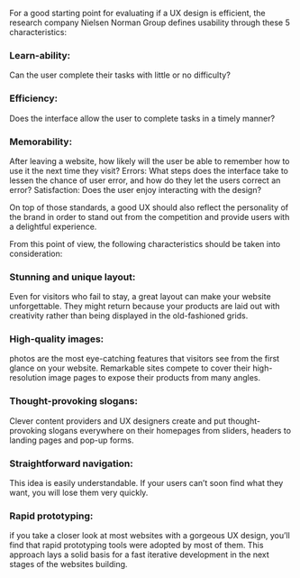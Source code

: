 For a good starting point for evaluating if a UX design is efficient, the research company Nielsen Norman Group defines usability through these 5 characteristics:

### Learn-ability:

Can the user complete their tasks with little or no difficulty?

### Efficiency:

Does the interface allow the user to complete tasks in a timely manner?

### Memorability:

After leaving a website, how likely will the user be able to remember how to use it the next time they visit?
Errors: What steps does the interface take to lessen the chance of user error, and how do they let the users correct an error?
Satisfaction: Does the user enjoy interacting with the design?

On top of those standards, a good UX should also reflect the personality of the brand in order to stand out from the competition and provide users with a delightful experience.

From this point of view, the following characteristics should be taken into consideration:

### Stunning and unique layout:

Even for visitors who fail to stay, a great layout can make your website unforgettable. They might return because your products are laid out with creativity rather than being displayed in the old-fashioned grids.

### High-quality images:

photos are the most eye-catching features that visitors see from the first glance on your website. Remarkable sites compete to cover their high-resolution image pages to expose their products from many angles.

### Thought-provoking slogans:

Clever content providers and UX designers create and put thought-provoking slogans everywhere on their homepages from sliders, headers to landing pages and pop-up forms.

### Straightforward navigation:

This idea is easily understandable. If your users can’t soon find what they want, you will lose them very quickly.

### Rapid prototyping:

if you take a closer look at most websites with a gorgeous UX design, you’ll find that rapid prototyping tools were adopted by most of them. This approach lays a solid basis for a fast iterative development in the next stages of the websites building.
